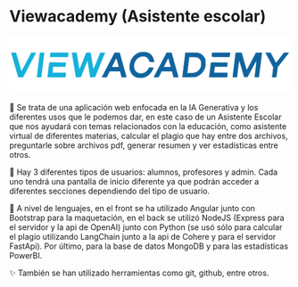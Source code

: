 # Viewacademy (Asistente escolar)

<p align="center">
  <img src="/Front/AsistenteEscolar/src/assets/images/logo.svg" alt="Logo">
</p>

📝 Se trata de una aplicación web enfocada en la IA Generativa y los diferentes usos que le podemos dar, en este caso de un Asistente Escolar que nos ayudará con temas relacionados con la educación, como asistente virtual de diferentes materias, calcular el plagio que hay entre dos archivos, preguntarle sobre archivos pdf, generar resumen y ver estadísticas entre otros.

📐 Hay 3 diferentes tipos de usuarios: alumnos, profesores y admin. Cada uno tendrá una pantalla de inicio diferente ya que podrán acceder a diferentes secciones dependiendo del tipo de usuario.

🎯 A nivel de lenguajes, en el front se ha utilizado Angular junto con Bootstrap para la maquetación, en el back se utilizó NodeJS (Express para el servidor y la api de OpenAI) junto con Python (se usó sólo para calcular el plagio utilizando LangChain junto a la api de Cohere y para el servidor FastApi). Por último, para la base de datos MongoDB y para las estadísticas PowerBI.

✨ También se han utilizado herramientas como git, github, entre otros.
